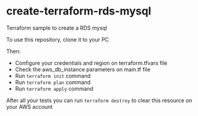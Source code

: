 # create-terraform-rds-mysql
Terraform sample to create a RDS mysql 

To use this repository, clone it to your PC

Then:
* Configure your credentials and region on terraform.tfvars file
* Check the aws_db_instance parameters on main.tf file
* Run `terraform init` command
* Run `terraform plan` command
* Run `terraform apply` command

After all your tests you can run `terraform destroy` to clear this resource on your AWS account
